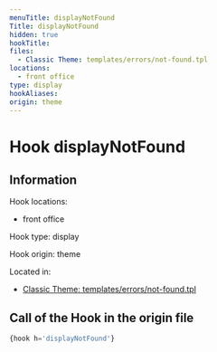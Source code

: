 ```yaml
---
menuTitle: displayNotFound
Title: displayNotFound
hidden: true
hookTitle: 
files:
  - Classic Theme: templates/errors/not-found.tpl
locations:
  - front office
type: display
hookAliases:
origin: theme
---
```


# Hook displayNotFound

## Information

Hook locations: 
  - front office

Hook type: display

Hook origin: theme

Located in: 
  - [Classic Theme: templates/errors/not-found.tpl](https://github.com/PrestaShop/classic-theme/blob/develop/templates/errors/not-found.tpl)

## Call of the Hook in the origin file

```php
{hook h='displayNotFound'}
```